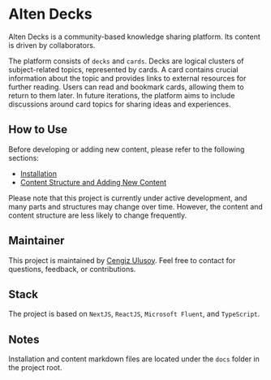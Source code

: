 # Alten Decks

Alten Decks is a community-based knowledge sharing platform. Its content is driven by collaborators.

The platform consists of `decks` and `cards`. Decks are logical clusters of subject-related topics, represented by cards. A card contains crucial information about the topic and provides links to external resources for further reading. Users can read and bookmark cards, allowing them to return to them later. In future iterations, the platform aims to include discussions around card topics for sharing ideas and experiences.

## How to Use

Before developing or adding new content, please refer to the following sections:

- [Installation](/docs/INSTALLATION.md)
- [Content Structure and Adding New Content](/docs/CONTENT.md)

Please note that this project is currently under active development, and many parts and structures may change over time. However, the content and content structure are less likely to change frequently.

## Maintainer

This project is maintained by [Cengiz Ulusoy](mailto:cengiz.ulusoy@alten.nl). Feel free to contact for questions, feedback, or contributions.

## Stack

The project is based on `NextJS`, `ReactJS`, `Microsoft Fluent`, and `TypeScript`.

## Notes

Installation and content markdown files are located under the `docs` folder in the project root.
